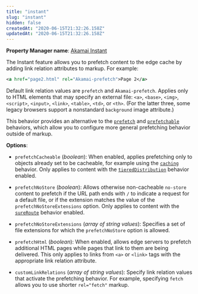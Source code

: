 ```yaml
---
title: "instant"
slug: "instant"
hidden: false
createdAt: "2020-06-15T21:32:26.158Z"
updatedAt: "2020-06-15T21:32:26.158Z"
---
```

__Property Manager name__: [Akamai Instant](https://control.akamai.com/wh/CUSTOMER/AKAMAI/en-US/WEBHELP/property-manager/property-manager-help/csh_lookup.html?id=PM_0110)

The Instant feature allows you to prefetch content to the edge cache by adding link relation attributes to markup. For example:

```xml
<a href="page2.html" rel="Akamai-prefetch">Page 2</a>
```

Default link relation values are `prefetch` and `Akamai-prefetch`. Applies only to HTML elements that may specify an external file: `<a>`, `<base>`, `<img>`, `<script>`, `<input>`, `<link>`, `<table>`, `<td>`, or `<th>`. (For the latter three, some legacy browsers support a nonstandard `background` image attribute.)

This behavior provides an alternative to the [`prefetch`](#prefetch) and [`prefetchable`](#prefetchable) behaviors, which allow you to configure more general prefetching behavior outside of markup.

__Options__:

<div class="option" markdown="1" id="instant.prefetchCacheable" >

- `prefetchCacheable` (_boolean_): When enabled, applies prefetching only to objects already set to be cacheable, for example using the [`caching`](#caching) behavior. Only applies to content with the [`tieredDistribution`](#tiereddistribution) behavior enabled.

</div>

<div class="option" markdown="1" id="instant.prefetchNoStore" >

- `prefetchNoStore` (_boolean_): Allows otherwise non-cacheable `no-store` content to prefetch if the URL path ends with `/` to indicate a request for a default file, or if the extension matches the value of the `prefetchNoStoreExtensions` option. Only applies to content with the [`sureRoute`](#sureroute) behavior enabled.

</div>

<div class="option" markdown="1" id="instant.prefetchNoStoreExtensions" >

- `prefetchNoStoreExtensions` (_array of string values_): Specifies a set of file extensions for which the `prefetchNoStore` option is allowed.

</div>

<div class="option" markdown="1" id="instant.prefetchHtml" >

- `prefetchHtml` (_boolean_): When enabled, allows edge servers to prefetch additional HTML pages while pages that link to them are being delivered. This only applies to links from `<a>` or `<link>` tags with the appropriate link relation attribute.

</div>

<div class="option" markdown="1" id="instant.customLinkRelations" >

- `customLinkRelations` (_array of string values_): Specify link relation values that activate the prefetching behavior. For example, specifying `fetch` allows you to use shorter `rel="fetch"` markup.

</div>

</div>

<div class="feature" data-feature="instantConfig" markdown="1">
